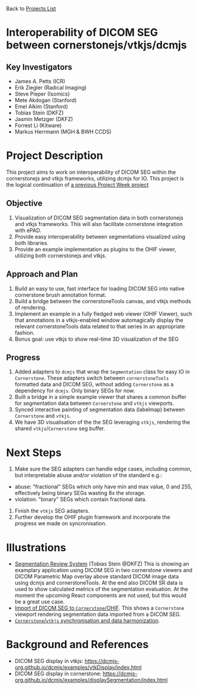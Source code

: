 Back to [Projects List](../../README.md#ProjectsList)

# Interoperability of DICOM SEG between cornerstonejs/vtkjs/dcmjs

## Key Investigators

- James A. Petts (ICR)
- Erik Ziegler (Radical Imaging)
- Steve Pieper (Isomics)
- Mete Akdogan (Stanford)
- Emel Alkim (Stanford)
- Tobias Stein (DKFZ)
- Jasmin Metzger (DKFZ)
- Forrest Li (Kitware)
- Markus Herrmann (MGH & BWH CCDS)

# Project Description

This project aims to work on interoperability of DICOM SEG within the cornerstonejs and vtkjs frameworks,
utilizing dcmjs for IO. This project is the logical continuation of [a previous Project Week project](https://projectweek.na-mic.org/PW27_2018_Boston/Projects/dcmjs-cornerstone/)

## Objective

<!-- Describe here WHAT you would like to achieve (what you will have as end result). -->

1. Visualization of DICOM SEG segmentation data in both cornerstonejs and vtkjs frameworks. This will also facilitate cornerstone integration with ePAD.
2. Provide easy interoperability between segmentations visualized using both libraries.
3. Provide an example implementation as plugins to the OHIF viewer, utilizing both cornerstonejs and vtkjs.

## Approach and Plan

<!-- Describe here HOW you would like to achieve the objectives stated above. -->

1. Build an easy to use, fast interface for loading DICOM SEG into native cornerstone brush annotation format.
2. Build a bridge between the cornerstoneTools canvas, and vtkjs methods of rendering.
3. Implement an example in a fully fledged web viewer (OHIF Viewer), such that annotations in a vtkjs-enabled window automagically display the relevant cornerstoneTools data related to that series in an appropriate fashion.
4. Bonus goal: use vtkjs to show real-time 3D visualization of the SEG

## Progress

<!-- Update this section as you make progress, describing of what you have ACTUALLY DONE. If there are specific steps that you could not complete then you can describe them here, too. -->

1. Added adapters to `dcmjs` that wrap the `Segmentation` class for easy IO in `Cornerstone`. These adapters switch between `cornerstoneTools` formatted data and DICOM SEG, without adding `Cornerstone` as a dependency for `dcmjs`. Only binary SEGs for now.
2. Built a bridge in a simple example viewer that shares a common buffer for segmentation data between `Cornerstone` and `vtkjs` viewports.
3. Synced interactive painting of segmentation data (labelmap) between `Cornerstone` and `vtkjs`.
4. We have 3D visualisation of the the SEG leveraging `vtkjs`, rendering the shared `vtkjs`/`Cornerstone` seg buffer.

# Next Steps
1. Make sure the SEG adapters can handle edge cases, including common, but interpretable abuse and/or violation of the standard e.g.:
- abuse: "fractional" SEGs which only have min and max value, 0 and 255, effectively being binary SEGs wasting 8x the storage.
- violation: "binary" SEGs which contain fractional data.
1. Finish the `vtkjs` SEG adapters.
3. Further develop the OHIF plugin framework and incorporate the progress we made on syncronisation.

# Illustrations

<!-- Add pictures and links to videos that demonstrate what has been accomplished.
![Description of picture](Example2.jpg)
![Some more images](Example2.jpg)
-->
* [Segmentation Review System](https://drive.google.com/file/d/1NXiu18mCFXrIaEgQ1WdzBbmq9igIyZNN/view?usp=sharing) (Tobias Stein @DKFZ)
This is showing an examplary application using DICOM SEG in two cornerstone viewers and DICOM Parametric Map overlay above standard DICOM image data using dcmjs and cornerstoneTools. At the end also DICOM SR data is used to show calculated metrics of the segmentation evaluation.
At the moment the upcoming React components are not used, but this would be a great use case.
* [Import of DICOM SEG to `Cornerstone`/OHIF](https://gfycat.com/FakeEasyHuemul).
This shows a `Cornerstone` viewport rendering segmentation data imported from a DICOM SEG.
* [`Cornerstone`/`vtkjs` synchronisation and data harmonization](https://gfycat.com/HalfBowedFrenchbulldog).

# Background and References

<!-- If you developed any software, include link to the source code repository. If possible, also add links to sample data, and to any relevant publications. -->
* DICOM SEG display in vtkjs: https://dcmjs-org.github.io/dcmjs/examples/vtkDisplay/index.html
* DICOM SEG display in cornerstone: https://dcmjs-org.github.io/dcmjs/examples/displaySegmentation/index.html
